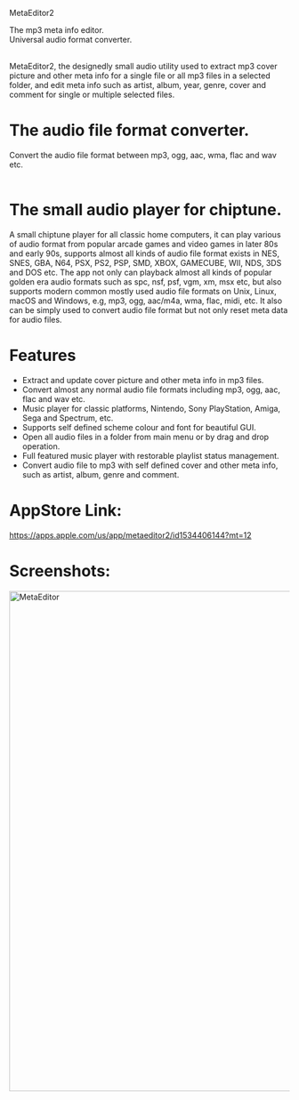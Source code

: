 MetaEditor2

The mp3 meta info editor.<br>
Universal audio format converter.<br><br>

MetaEditor2, the designedly small audio utility used to extract mp3 cover picture and other meta info for a single file or all mp3 files in a selected folder, and edit meta info such as artist, album, year, genre, cover and comment for single or multiple selected files.

The audio file format converter.
=================================
Convert the audio file format between mp3, ogg, aac, wma, flac and wav etc.<br><br>

The small audio player for chiptune.
====================================
A small chiptune player for all classic home computers, it can play various of audio format from popular arcade games and video games in later 80s and early 90s, supports almost all kinds of audio file format exists in NES, SNES, GBA, N64, PSX, PS2, PSP, SMD, XBOX, GAMECUBE, WII, NDS, 3DS and DOS etc. The app not only can playback almost all kinds of popular golden era audio formats such as spc, nsf, psf, vgm, xm, msx etc, but also supports modern common mostly used audio file formats on Unix, Linux, macOS and Windows, e.g, mp3, ogg, aac/m4a, wma, flac, midi, etc. It also can be simply used to convert audio file format but not only reset meta data for audio files.


Features
========
* Extract and update cover picture and other meta info in mp3 files.
* Convert almost any normal audio file formats including mp3, ogg, aac, flac and wav etc.
* Music player for classic platforms, Nintendo, Sony PlayStation, Amiga, Sega and Spectrum, etc.
* Supports self defined scheme colour and font for beautiful GUI.
* Open all audio files in a folder from main menu or by drag and drop operation.
* Full featured music player with restorable playlist status management.
* Convert audio file to mp3 with self defined cover and other meta info, such as artist, album, genre and comment.



AppStore Link:
==============
https://apps.apple.com/us/app/metaeditor2/id1534406144?mt=12


Screenshots:
==============

<img width="1440" height="900" alt="MetaEditor" src="https://github.com/user-attachments/assets/8902dd0a-674a-4232-86a7-7261c6c28893" />


